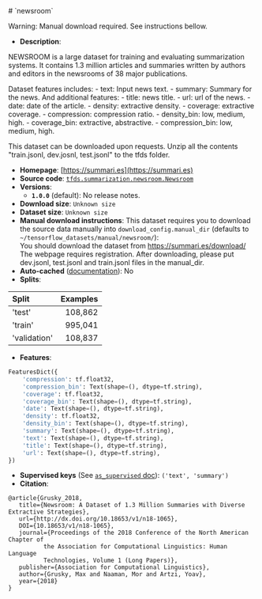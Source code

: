 <div itemscope itemtype="http://schema.org/Dataset">
  <div itemscope itemprop="includedInDataCatalog" itemtype="http://schema.org/DataCatalog">
    <meta itemprop="name" content="TensorFlow Datasets" />
  </div>
  <meta itemprop="name" content="newsroom" />
  <meta itemprop="description" content="&#10;NEWSROOM is a large dataset for training and evaluating summarization systems.&#10;It contains 1.3 million articles and summaries written by authors and&#10;editors in the newsrooms of 38 major publications.&#10;&#10;Dataset features includes:&#10;  - text: Input news text.&#10;  - summary: Summary for the news.&#10;And additional features:&#10;  - title: news title.&#10;  - url: url of the news.&#10;  - date: date of the article.&#10;  - density: extractive density.&#10;  - coverage: extractive coverage.&#10;  - compression: compression ratio.&#10;  - density_bin: low, medium, high.&#10;  - coverage_bin: extractive, abstractive.&#10;  - compression_bin: low, medium, high.&#10;&#10;This dataset can be downloaded upon requests. Unzip all the contents&#10;&quot;train.jsonl, dev.josnl, test.jsonl&quot; to the tfds folder.&#10;&#10;&#10;&#10;To use this dataset:&#10;&#10;```python&#10;import tensorflow_datasets as tfds&#10;&#10;ds = tfds.load(&#x27;newsroom&#x27;, split=&#x27;train&#x27;)&#10;for ex in ds.take(4):&#10;  print(ex)&#10;```&#10;&#10;See [the guide](https://www.tensorflow.org/datasets/overview) for more&#10;informations on [tensorflow_datasets](https://www.tensorflow.org/datasets).&#10;&#10;" />
  <meta itemprop="url" content="https://www.tensorflow.org/datasets/catalog/newsroom" />
  <meta itemprop="sameAs" content="https://summari.es" />
  <meta itemprop="citation" content="&#10;@article{Grusky_2018,&#10;   title={Newsroom: A Dataset of 1.3 Million Summaries with Diverse Extractive Strategies},&#10;   url={http://dx.doi.org/10.18653/v1/n18-1065},&#10;   DOI={10.18653/v1/n18-1065},&#10;   journal={Proceedings of the 2018 Conference of the North American Chapter of&#10;          the Association for Computational Linguistics: Human Language&#10;          Technologies, Volume 1 (Long Papers)},&#10;   publisher={Association for Computational Linguistics},&#10;   author={Grusky, Max and Naaman, Mor and Artzi, Yoav},&#10;   year={2018}&#10;}&#10;&#10;" />
</div>
# `newsroom`

Warning: Manual download required. See instructions bellow.

*   **Description**:

NEWSROOM is a large dataset for training and evaluating summarization systems.
It contains 1.3 million articles and summaries written by authors and editors in
the newsrooms of 38 major publications.

Dataset features includes: - text: Input news text. - summary: Summary for the
news. And additional features: - title: news title. - url: url of the news. -
date: date of the article. - density: extractive density. - coverage: extractive
coverage. - compression: compression ratio. - density_bin: low, medium, high. -
coverage_bin: extractive, abstractive. - compression_bin: low, medium, high.

This dataset can be downloaded upon requests. Unzip all the contents
"train.jsonl, dev.josnl, test.jsonl" to the tfds folder.

*   **Homepage**: [https://summari.es](https://summari.es)
*   **Source code**:
    [`tfds.summarization.newsroom.Newsroom`](https://github.com/tensorflow/datasets/tree/master/tensorflow_datasets/summarization/newsroom.py)
*   **Versions**:
    *   **`1.0.0`** (default): No release notes.
*   **Download size**: `Unknown size`
*   **Dataset size**: `Unknown size`
*   **Manual download instructions**: This dataset requires you to download the
    source data manually into `download_config.manual_dir`
    (defaults to `~/tensorflow_datasets/manual/newsroom/`):<br/>
    You should download the dataset from https://summari.es/download/
    The webpage requires registration.
    After downloading, please put dev.jsonl, test.jsonl and train.jsonl
    files in the manual_dir.
*   **Auto-cached**
    ([documentation](https://www.tensorflow.org/datasets/performances#auto-caching)):
    No
*   **Splits**:

Split        | Examples
:----------- | -------:
'test'       | 108,862
'train'      | 995,041
'validation' | 108,837

*   **Features**:

```python
FeaturesDict({
    'compression': tf.float32,
    'compression_bin': Text(shape=(), dtype=tf.string),
    'coverage': tf.float32,
    'coverage_bin': Text(shape=(), dtype=tf.string),
    'date': Text(shape=(), dtype=tf.string),
    'density': tf.float32,
    'density_bin': Text(shape=(), dtype=tf.string),
    'summary': Text(shape=(), dtype=tf.string),
    'text': Text(shape=(), dtype=tf.string),
    'title': Text(shape=(), dtype=tf.string),
    'url': Text(shape=(), dtype=tf.string),
})
```

*   **Supervised keys** (See
    [`as_supervised` doc](https://www.tensorflow.org/datasets/api_docs/python/tfds/load)):
    `('text', 'summary')`
*   **Citation**:

```
@article{Grusky_2018,
   title={Newsroom: A Dataset of 1.3 Million Summaries with Diverse Extractive Strategies},
   url={http://dx.doi.org/10.18653/v1/n18-1065},
   DOI={10.18653/v1/n18-1065},
   journal={Proceedings of the 2018 Conference of the North American Chapter of
          the Association for Computational Linguistics: Human Language
          Technologies, Volume 1 (Long Papers)},
   publisher={Association for Computational Linguistics},
   author={Grusky, Max and Naaman, Mor and Artzi, Yoav},
   year={2018}
}
```
